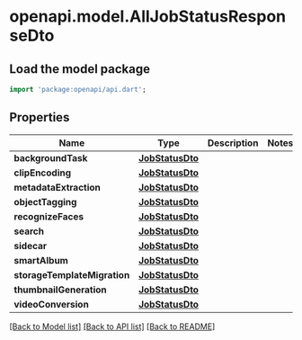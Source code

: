 # openapi.model.AllJobStatusResponseDto

## Load the model package
```dart
import 'package:openapi/api.dart';
```

## Properties
Name | Type | Description | Notes
------------ | ------------- | ------------- | -------------
**backgroundTask** | [**JobStatusDto**](JobStatusDto.md) |  | 
**clipEncoding** | [**JobStatusDto**](JobStatusDto.md) |  | 
**metadataExtraction** | [**JobStatusDto**](JobStatusDto.md) |  | 
**objectTagging** | [**JobStatusDto**](JobStatusDto.md) |  | 
**recognizeFaces** | [**JobStatusDto**](JobStatusDto.md) |  | 
**search** | [**JobStatusDto**](JobStatusDto.md) |  | 
**sidecar** | [**JobStatusDto**](JobStatusDto.md) |  | 
**smartAlbum** | [**JobStatusDto**](JobStatusDto.md) |  | 
**storageTemplateMigration** | [**JobStatusDto**](JobStatusDto.md) |  | 
**thumbnailGeneration** | [**JobStatusDto**](JobStatusDto.md) |  | 
**videoConversion** | [**JobStatusDto**](JobStatusDto.md) |  | 

[[Back to Model list]](../README.md#documentation-for-models) [[Back to API list]](../README.md#documentation-for-api-endpoints) [[Back to README]](../README.md)


